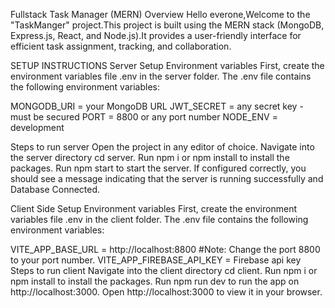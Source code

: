 Fullstack Task Manager (MERN)
Overview
Hello everone,Welcome to the "TaskManger" project.This project is built using the MERN stack (MongoDB, Express.js, React, and Node.js).It provides a user-friendly interface for efficient task assignment, tracking, and collaboration. 

SETUP INSTRUCTIONS
Server Setup
Environment variables
First, create the environment variables file .env in the server folder. The .env file contains the following environment variables:

MONGODB_URI = your MongoDB URL
JWT_SECRET = any secret key - must be secured
PORT = 8800 or any port number
NODE_ENV = development
 
Steps to run server
Open the project in any editor of choice.
Navigate into the server directory cd server.
Run npm i or npm install to install the packages.
Run npm start to start the server.
If configured correctly, you should see a message indicating that the server is running successfully and Database Connected.

 
Client Side Setup
Environment variables
First, create the environment variables file .env in the client folder. The .env file contains the following environment variables:

VITE_APP_BASE_URL = http://localhost:8800 #Note: Change the port 8800 to your port number.
VITE_APP_FIREBASE_API_KEY = Firebase api key
Steps to run client
Navigate into the client directory cd client.
Run npm i or npm install to install the packages.
Run npm run dev to run the app on http://localhost:3000.
Open http://localhost:3000 to view it in your browser.
